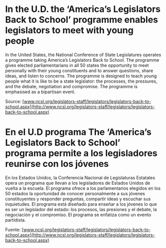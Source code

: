 # In the U.D. the ‘America’s Legislators Back to School’ programme enables legislators to meet with young people

In the United States, the National Conference of State Legislatures operates a programme taking America’s Legislators Back to School. The programme gives elected parliamentarians in all 50 states the opportunity to meet personally with their young constituents and to answer questions, share ideas, and listen to concerns. The programme is designed to teach young people what it is like to be a state legislator: the processes, the pressures, and the debate, negotiation and compromise. The programme is emphasised as a bipartisan event.

Source: [www.ncsl.org/legislators-staff/legislators/legislators-back-to-school.aspx](http://www.ncsl.org/legislators-staff/legislators/legislators-back-to-school.aspx)

# En el U.D programa The ‘America’s Legislators Back to School’ programa permite a los legisladores reunirse con los jóvenes

En los Estados Unidos, la Conferencia Nacional de Legislaturas Estatales opera un programa que llevan a los legisladores de Estados Unidos de vuelta a la escuela. El programa ofrece a los parlamentarios elegidos en los 50 estados la oportunidad de conocer personalmente a sus jóvenes constituyentes y responder preguntas, compartir ideas y escuchar sus inquietudes. El programa está diseñado para enseñar a los jóvenes lo que es ser un legislador del estado: los procesos, las presiones y el debate, la negociación y el compromiso. El programa se enfatiza como un evento partidista.

Fuente:  [www.ncsl.org/legislators-staff/legislators/legislators-back-to-school.aspx](http://www.ncsl.org/legislators-staff/legislators/legislators-back-to-school.aspx)
